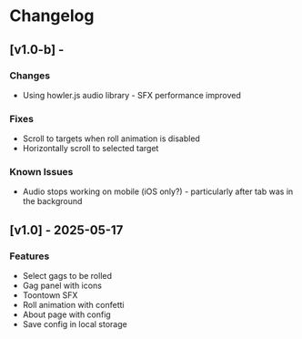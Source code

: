 # Changelog

## [v1.0-b] - 

### Changes

- Using howler.js audio library - SFX performance improved

### Fixes

- Scroll to targets when roll animation is disabled
- Horizontally scroll to selected target

### Known Issues

- Audio stops working on mobile (iOS only?) - particularly after tab was in the background

## [v1.0] - 2025-05-17

### Features

- Select gags to be rolled
- Gag panel with icons
- Toontown SFX
- Roll animation with confetti
- About page with config
- Save config in local storage
